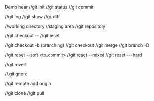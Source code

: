Demo hear
//git init 
//git status 
//git commit 

//git log 
//git show 
//git diff 

//working directory 
//staging area
//git repository

//git checkout -- <file>
//git reset 

//git checkout -b <branch> (branching)
//git checkout <branch>
//git merge
//git branch -D <branch> 

//git reset --soft <to_commit>
//git reset --mixed <to-commit>
//git reset ---hard <to-commit>

//git revert <commit>

//.gitignore

//git remote add origin <url>

//git clone 
//git pull